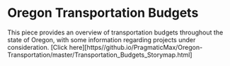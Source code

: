 # Oregon Transportation Budgets
This piece provides an overview of transportation budgets throughout the state of Oregon, with some information regarding projects under consideration. [Click here][https//github.io/PragmaticMax/Oregon-Transportation/master/Transportation_Budgets_Storymap.html]
